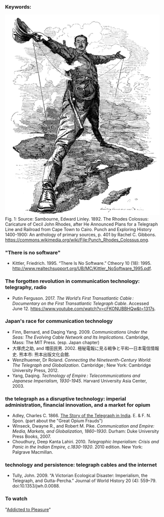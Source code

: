 ### Keywords:

![The Rhodes Colossus](/512px-Punch_Rhodes_Colossus.png)
Fig. 1: Source: Sambourne, Edward Linley. 1892. The Rhodes Colossus: Caricature of Cecil John Rhodes, after He Announced Plans for a Telegraph Line and Railroad from Cape Town to Cairo. Punch and Exploring History 1400-1900: An anthology of primary sources, p. 401 by Rachel C. Gibbons. https://commons.wikimedia.org/wiki/File:Punch_Rhodes_Colossus.png.

### "There is no software"
* Kittler, Friedrich. 1995. “There Is No Software.” Ctheory 10 (18): 1995. http://www.realtechsupport.org/UB/MC/Kittler_NoSoftware_1995.pdf.

### The forgotten revolution in communication technology: telegraphy, radio
* Putin Ferguson. 2017. *The World’s First Transatlantic Cable : Documentary on the First Transatlantic Telegraph Cable*. Accessed June 12. https://www.youtube.com/watch?v=cFKONUBBHQw&t=1317s.

### Japan's race for communication technology
* Finn, Bernard, and Daqing Yang. 2009. *Communications Under the Seas: The Evolving Cable Network and Its Implications*. Cambridge, Mass: The MIT Press. (esp. Japan chapter)
* 大塚虎之助, and 増田民男. 2002. 極秘電報に見る戦争と平和―日本電信情報史. 熊本市: 熊本出版文化会館.
* Wenzlhuemer, Dr Roland. *Connecting the Nineteenth-Century World: The Telegraph and Globalization*. Cambridge ; New York: Cambridge University Press, 2012.
* Yang, Daqing. *Technology of Empire : Telecommunications and Japanese Imperialism, 1930-1945*. Harvard University Asia Center, 2003. 

### the telegraph as a disruptive technology: imperial administration, financial innovation, and a market for opium
* Adley, Charles C. 1866. [The Story of the Telegraph in India](https://books.google.ch/books?id=1GwBAAAAQAAJ&ots=YGwc3xxp88&dq=telegraphy%20opium&lr&pg=PP1#v=onepage&q=telegraphy%20opium&f=false). E. & F. N. Spon. (part about the "Great Opium Frauds")
* Winseck, Dwayne R., and Robert M. Pike. *Communication and Empire: Media, Markets, and Globalization, 1860–1930*. Durham: Duke University Press Books, 2007.
* Choudhury, Deep Kanta Lahiri. 2010. *Telegraphic Imperialism: Crisis and Panic in the Indian Empire, c.1830-1920*. 2010 edition. New York: Palgrave Macmillan.

### technology and persistence: telegraph cables and the internet
* Tully, John. 2009. “A Victorian Ecological Disaster: Imperialism, the Telegraph, and Gutta-Percha.” Journal of World History 20 (4): 559–79. doi:10.1353/jwh.0.0088.

### To watch
"[Addicted to Pleasure](http://docuwiki.net/index.php?title=Addicted_to_Pleasure)"
